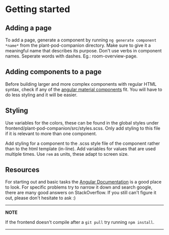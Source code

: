 # Getting started

## Adding a page

To add a page, generate a component by running `ng generate component *name*` from the plant-pod-companion directory. Make sure to give it a meaningful name that describes its purpose. Don't use verbs in component names. Seperate words with dashes. Eg.: room-overview-page.

## Adding components to a page

Before building larger and more complex components with regular HTML syntax, check if any of the [angular material components](https://material.angular.io/components/categories) fit. You will have to do less styling and it will be easier.

## Styling

Use variables for the colors, these can be found in the global styles under frontend/plant-pod-companion/src/styles.scss. Only add styling to this file if it is relevant to more than one component.

Add styling for a component to the .scss style file of the component rather than to the html template (in-line). Add variables for values that are used multiple times. Use `rem` as units, these adapt to screen size.

## Resources

For starting out and basic tasks the [Angular Documentation](https://angular.io/docs) is a good place to look. For specific problems try to narrow it down and search google, there are many good answers on StackOverflow. If you still can't figure it out, please don't hesitate to ask :)

---
**NOTE**

If the frontend doesn't compile after a `git pull` try running `npm install`.

---
